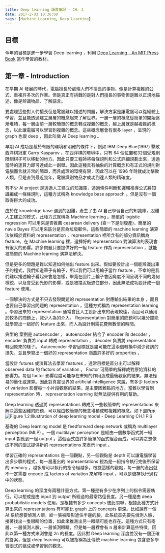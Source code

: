 ```yaml
---
title: Deep learning 讀書筆記 - CH. 1
date: 2017-2-03 10:30:00
tags: [Machine Learning, Deep Learning]
---
```


## 目標

今年的目標是進一步學習 Deep learning ，利用 [Deep Learning - An MIT Press Book](http://www.deeplearningbook.org/) 當作學習的教材。

## 第一章 - Introduction
在早期 AI 發展的時代，電腦擅長於處理人們不擅長的事物，像是計算複雜的公式、重複許多次的作業。但是真正有挑戰的是對人們擅長的事物但是難以正規地描述，像是辨識物品、了解語言。

要處理這些對人們擅長但是電腦難以描述的問題，解決方案是讓電腦可以從經驗上學習，並且能透過建立層層的概念起來了解世界。一層一層的概念從簡單的開始逐漸堆積，每一層由前一層較簡單的概念轉成複雜的概念，越上層就是越複雜的概念，以此讓電腦可以學習到複雜的概念。這些概念層會有很多 layer ，呈現的 graph 也很 deep ，因此叫做 AI Deep learning 。

早期 AI 成功是基於有限的環境和明確的條件下，例如 IBM Deep Blue(1997) 擊敗西洋棋冠軍 Garry Kasparov 。在西洋棋的環境中，只有 64 個位置和32個受規則限制棋子可以移動的地方。因此只要工程師將每條規則和公式詳細規劃出來，透過當時的運算力即可達成此一創舉。因此這種具有抽象的計算概念和有正式的規則對電腦而言就非常的簡單，而且處理的環境有限，因此可以在 1996 年時就成功擊敗人類。但是直到最近幾年，電腦識別物品才成功到達人類的精確度。

有不少 AI project 是透過人工建立的知識庫，透過條件判斷和邏輯推導公式將知識編成一條條規則，這種方式稱為 knowledge base approach 。但是沒有一個取得巨大的成功。

由於在 knowledge base 遇到的困難，產生了由 AI 自己學習自己的知識庫，脫離人工建立的模式，此種方式就稱為 Machine learning 。簡單的 logistic regression 可以用來是否推薦 cesarean delivery (查一下是剖腹產)，簡單的 navie Bayes 可以用來區分是否為垃圾郵件。這些簡單的 machine learning 演算法依賴於資料的 representation ，representation 裡所含有的部分資訊稱為 feature。在 Machine learning 裡，選擇好的 representation 對演算法的表現會有很大的影響。許多問題只要提供好的一組 feature 作為 representation ，就能被簡單的 Machine learning 演算法解決。

但是更多的問題是難以知道如何抽出 feature 出來。假如要設計出一個能辨識出車子的程式，我們知道車子有輪子，所以我們可以用輪子當作 feature ，不幸的是我們難以描述輪子看起來會是怎樣，畢竟在圖片上輪子會因角度不同呈現不同的幾何樣貌，以及會受到光影的影響，或是被擋泥板遮住部分，因此無法成功設計成一個 feature 使用。

一個解決的方式是不只去發現問題的 representation 對應輸出結果的本身 ，而且也要自己學習出問題的 representation ，這種方式稱為 representation learning 。學習出來的 representation 通常會比人工設計出來的表現較佳，而且可以通用於較多的問題上，減少人為的介入。 Representation 對簡單的問題可以幾分鐘能就學習出一組好的 feature 出來，而人為設計則需花費無數倍的時間。

典型的  案例是 autoencoder ， autoencoder 結合了 encoder 和 decoder ， encoder 負責將 input 轉成 representation ， decoder 負責將 representation 轉回原來的樣子。 Autoencoder 學習目標就是盡可能在這兩個轉換中減少資訊的損失，並且學習出一個好的 representation 涵蓋許多好的 properties 。

當設計 futures 或演算法去學習 features ，通常目標是區分出可以解釋 observed data 的 factors of variation 。 Factor 可簡單的解釋成對原始資料的影響力。每個 factor 影響程度可能存在未知的作用造成最後觀察的結果，無法輕易的量化或運算。因此對真實世界的 artificial intelligence 來說，有多少 factors of variation 影響每一小片段觀察的結果，是主要困難點的地方。當難以學習到 representation 時， representation learning 就無法提供有用的幫助。

Deep learning 透過將 representations 轉成另一些較簡單的 representations 來解決這些困難的問題，可以經由較簡單的概念堆積成較複雜的概念。如下圖所示
![Figure 1.2:Illustration of deep learning model - Deep Learning CH.1 P.6](http://i.imgur.com/W18bldS.png)

基礎的 Deep learning model 是 feedforward deep network 或稱為 multilayer perceptron (MLP) 。一個 multilayer perceptron 是經由一個數學函式將一組 input 對應到一組 output 。這個函式由許多簡單的函式組合而成，可以將之想像成不同的函式提供新的 representations 來表示 input 。

學習正確的 representations 是一個觀點，另一個觀點是 depth 可以讓電腦學習出多步驟的程式，每一層產出的 representations 視為是一組指令執行完後所保留的 memory ，越多層可以執行的指令組越多。根據這樣的觀點，每一層的產出就不一定需要 encode 成 factors of variation 來解釋 input 。可以是儲存執行過程中的狀態。

Deep learning 的深度有兩種計量方式。第一種是有多少在序列上的指令需要執行。可以想成是由 input 到 output 所經過的最常路徑長度。另一種是由 deep probabilistic models 使用，是根據有多少 concepts 彼此關聯，根據此種方式計算出來的 representations 有可能比 graph 上的 concepts 更深。比如說有一個 AI 系統想要偵測人眼，給一張被陰影遮住半邊的臉，此系統首先要先偵測人臉，接著找出一隻眼睛的位置，如此來推測出另一眼睛可能也存在。這種方式只有兩層，一層偵測人臉，一層偵測眼睛，但是每一層裡會有 n 層來計算這些特徵。因此以第一種方式來測會是 2n 的長度。因此對 Deep learning 深度並沒有一個正確的答案，但是 deep learning 可以被指稱為比傳統 machine learning 包含更多學習函式的組成或學習到的觀念。
